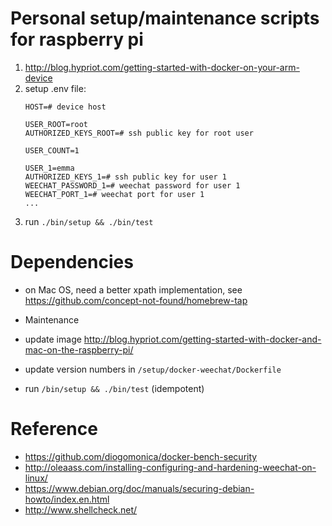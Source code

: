 # Personal setup/maintenance scripts for raspberry pi

1. http://blog.hypriot.com/getting-started-with-docker-on-your-arm-device
2. setup .env file:
    ```shell
    HOST=# device host

    USER_ROOT=root
    AUTHORIZED_KEYS_ROOT=# ssh public key for root user

    USER_COUNT=1

    USER_1=emma
    AUTHORIZED_KEYS_1=# ssh public key for user 1
    WEECHAT_PASSWORD_1=# weechat password for user 1
    WEECHAT_PORT_1=# weechat port for user 1
    ...
    ```
3. run `./bin/setup && ./bin/test`

# Dependencies

* on Mac OS, need a better xpath implementation, see https://github.com/concept-not-found/homebrew-tap

* Maintenance

* update image http://blog.hypriot.com/getting-started-with-docker-and-mac-on-the-raspberry-pi/
* update version numbers in `/setup/docker-weechat/Dockerfile`
* run `/bin/setup && ./bin/test` (idempotent)

# Reference

* https://github.com/diogomonica/docker-bench-security
* http://oleaass.com/installing-configuring-and-hardening-weechat-on-linux/
* https://www.debian.org/doc/manuals/securing-debian-howto/index.en.html
* http://www.shellcheck.net/
